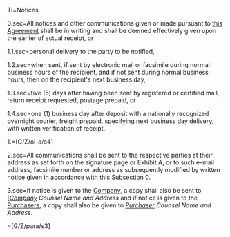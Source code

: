Ti=Notices

0.sec=All notices and other communications given or made pursuant to <a href='#Def.Agreement.sec' class='definedterm'>this Agreement</a> shall be in writing and shall be deemed effectively given upon the earlier of actual receipt, or 

1.1.sec=personal delivery to the party to be notified,

1.2.sec=when sent, if sent by electronic mail or facsimile during normal business hours of the recipient, and if not sent during normal business hours, then on the recipient's next business day,

1.3.sec=five (5) days after having been sent by registered or certified mail, return receipt requested, postage prepaid, or

1.4.sec=one (1) business day after deposit with a nationally recognized overnight courier, freight prepaid, specifying next business day delivery, with written verification of receipt.

1.=[G/Z/ol-a/s4]

2.sec=All communications shall be sent to the respective parties at their address as set forth on the signature page or Exhibit A, or to such e-mail address, facsimile number or address as subsequently modified by written notice given in accordance with this Subsection 0.

3.sec=If notice is given to the <a href='#Def.Company.sec' class='definedterm'>Company</a>, a copy shall also be sent to [<em><a href='#Def.Company.sec' class='definedterm'>Company</a> Counsel Name and Address</em> and if notice is given to the <a href='#Def.Purchaser.sec' class='definedterm'>Purchasers</a>, a copy shall also be given to <em><a href='#Def.Purchaser.sec' class='definedterm'>Purchaser</a> Counsel Name and Address</em>.

=[G/Z/para/s3]
